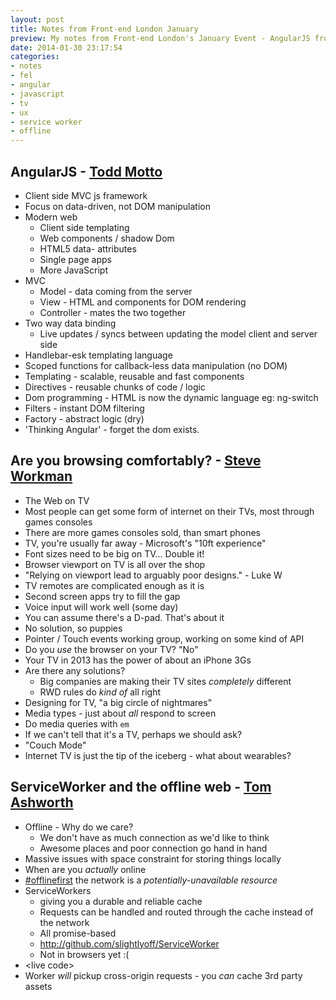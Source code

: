 ```yaml
---
layout: post
title: Notes from Front-end London January
preview: My notes from Front-end London's January Event - AngularJS from Todd Motto; Are you browsing comfortably? from Steve Workman; and ServiceWorker and the offline web from Tom Ashworth
date: 2014-01-30 23:17:54
categories:
- notes
- fel
- angular
- javascript
- tv
- ux
- service worker
- offline
---
```


## AngularJS - [Todd Motto](https://twitter.com/toddmotto)
- Client side MVC js framework
- Focus on data-driven, not DOM manipulation
- Modern web
	- Client side templating
	- Web components / shadow Dom
	- HTML5 data- attributes
	- Single page apps
	- More JavaScript
- MVC
	- Model - data coming from the server
	- View - HTML and components for DOM rendering
	- Controller - mates the two together
- Two way data binding
	- Live updates / syncs between updating the model client and server side
- Handlebar-esk templating language
- Scoped functions for callback-less data manipulation (no DOM)
- Templating - scalable, reusable and fast components
- Directives - reusable chunks of code / logic
- Dom programming - HTML is now the dynamic language eg: ng-switch
- Filters - instant DOM filtering
- Factory - abstract logic (dry)
- 'Thinking Angular' - forget the dom exists.

## Are you browsing comfortably? - [Steve Workman](https://twitter.com/steveworkman)
- The Web on TV
- Most people can get some form of internet on their TVs, most through games consoles
- There are more games consoles sold, than smart phones
- TV, you're usually far away - Microsoft's "10ft experience"
- Font sizes need to be big on TV... Double it!
- Browser viewport on TV is all over the shop
- "Relying on viewport lead to arguably poor designs." - Luke W
- TV remotes are complicated enough as it is
- Second screen apps try to fill the gap
- Voice input will work well (some day)
- You can assume there's a D-pad. That's about it
- No solution, so puppies
- Pointer / Touch events working group, working on some kind of API
- Do you *use* the browser on your TV? "No"
- Your TV in 2013 has the power of about an iPhone 3Gs
- Are there any solutions?
	- Big companies are making their TV sites *completely* different
	- RWD rules do *kind of* all right
- Designing for TV, "a big circle of nightmares"
- Media types - just about *all* respond to screen
- Do media queries with `em`
- If we can't tell that it's a TV, perhaps we should ask?
- "Couch Mode"
- Internet TV is just the tip of the iceberg - what about wearables?

## ServiceWorker and the offline web - [Tom Ashworth](https://twitter.com/phuunet)
- Offline - Why do we care?
	- We don't have as much connection as we'd like to think
	- Awesome places and poor connection go hand in hand
- Massive issues with space constraint for storing things locally
- When are you *actually* online
- [#offlinefirst](https://twitter.com/search?q=%23offlinefirst) the network is a *potentially-unavailable resource*
- ServiceWorkers
	- giving you a durable and reliable cache
	- Requests can be handled and routed through the cache instead of the network
	- All promise-based
	- http://github.com/slightlyoff/ServiceWorker
	- Not in browsers yet :(
- &lt;live code&gt;
- Worker *will* pickup cross-origin requests - you *can* cache 3rd party assets
